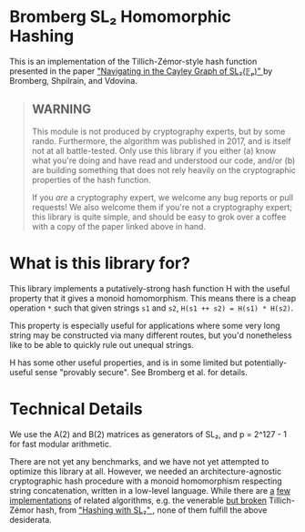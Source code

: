 # Bromberg SL₂ Homomorphic Hashing

This is an implementation of the Tillich-Zémor-style hash function
presented in the paper ["Navigating in the Cayley Graph of SL₂(𝔽ₚ)"
](https://link.springer.com/article/10.1007%2Fs00233-015-9766-5) by
Bromberg, Shpilrain, and Vdovina.

> ## WARNING
> 
> This module is not produced by cryptography experts, but by some
> rando. Furthermore, the algorithm was published in 2017, and is
> itself not at all battle-tested. Only use this library if you either
> (a) know what you're doing and have read and understood our code,
> and/or (b) are building something that does not rely heavily on the
> cryptographic properties of the hash function.
>
> If you _are_ a cryptography expert, we welcome any bug reports or
> pull requests! We also welcome them if you're not a cryptography
> expert; this library is quite simple, and should be easy to grok
> over a coffee with a copy of the paper linked above in hand.


# What is this library for?

This library implements a putatively-strong hash function H with the
useful property that it gives a monoid homomorphism. This means there
is a cheap operation `*` such that given strings `s1` and `s2`,
`H(s1 ++ s2) = H(s1) * H(s2)`.

This property is especially useful for applications where some very
long string may be constructed via many different routes, but you'd
nonetheless like to be able to quickly rule out unequal strings.

H has some other useful properties, and is in some limited but
potentially-useful sense "provably secure". See Bromberg et al. for
details.

# Technical Details

We use the A(2) and B(2) matrices as generators of SL₂, and
p = 2^127 - 1 for fast modular arithmetic.

There are not yet any benchmarks, and we have not yet attempted to
optimize this library at all. However, we needed an
architecture-agnostic cryptographic hash procedure with a monoid
homomorphism respecting string concatenation, written in a low-level
language. While there are [a](https://github.com/srijs/hwsl2-core)
[few](https://github.com/nspcc-dev/tzhash)
[implementations](https://github.com/phlegmaticprogrammer/tillich_zemor_hash)
of related algorithms, e.g. the venerable [but broken]() Tillich-Zémor hash,
from ["Hashing with SL₂"
](https://link.springer.com/chapter/10.1007/3-540-48658-5_5),
none of them fulfill the above desiderata.
